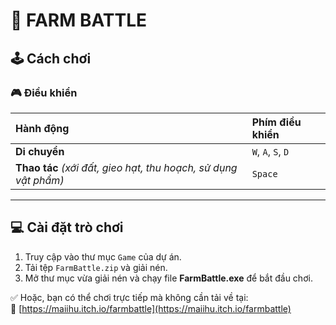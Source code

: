 # 🌾 FARM BATTLE

## 🕹️ Cách chơi

### 🎮 Điều khiển

| Hành động | Phím điều khiển |
|:----------|:----------------|
| **Di chuyển** | `W`, `A`, `S`, `D` |
| **Thao tác** *(xới đất, gieo hạt, thu hoạch, sử dụng vật phẩm)* | `Space` |

---

## 💻 Cài đặt trò chơi

1. Truy cập vào thư mục `Game` của dự án.
2. Tải tệp `FarmBattle.zip` và giải nén.
3. Mở thư mục vừa giải nén và chạy file **FarmBattle.exe** để bắt đầu chơi.

✅ Hoặc, bạn có thể chơi trực tiếp mà không cần tải về tại:  
🔗 [https://maiihu.itch.io/farmbattle](https://maiihu.itch.io/farmbattle)
